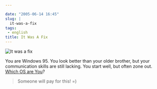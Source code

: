 ```yaml
---

date: "2005-06-14 16:45"
slug: |
  it-was-a-fix
tags:
 - english
title: It Was A Fix
---
```


![It was a fix](http://www.bbspot.com/Images/News_Features/2003/01/os_quiz/windows_95.jpg)

You are Windows 95. You look better than your older brother, but your
communication skills are still lacking. You start well, but often zone
out. [Which OS are You](http://bbspot.com/News/2003/01/os_quiz.php)?

> Someone will pay for this! =)

